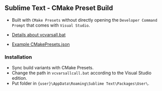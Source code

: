 ## Sublime Text - CMake Preset Build
- Built with ```CMake Presets``` without directly opening the ```Developer Command Prompt``` that comes with ```Visual Studio```.

- [Details about vcvarsall.bat](https://learn.microsoft.com/en-us/cpp/build/cmake-presets-vs?view=msvc-170)
- [Example CMakePresets.json](example/CMakePresets.json)

### Installation

- Sync build variants with CMake Presets.
- Change the path in ```vcvarsallcall.bat``` according to the Visual Studio edition.
- Put folder in ```{user}\AppData\Roaming\Sublime Text\Packages\User\```.
